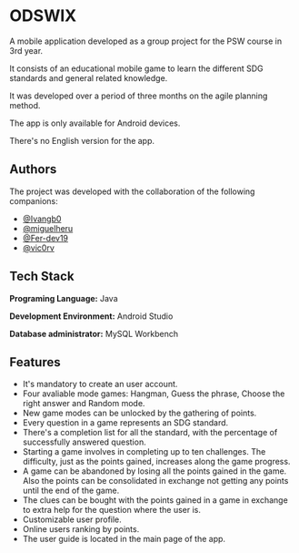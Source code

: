 # ODSWIX
 A mobile application developed as a group project for the PSW course in 3rd year.

 It consists of an educational mobile game to learn the different SDG standards and general related knowledge.
 
 It was developed over a period of three months on the agile planning method.

 The app is only available for Android devices.

 There's no English version for the app.
## Authors

 The project was developed with the collaboration of the following companions:
- [@Ivangb0 ](https://github.com/Ivangb0)
- [@miguelheru ](https://github.com/miguelheru)
- [@Fer-dev19 ](https://github.com/Fer-dev19)
- [@vic0rv ](https://github.com/vic0rv)

## Tech Stack

**Programing Language:** Java

**Development Environment:** Android Studio

**Database administrator:** MySQL Workbench

## Features
- It's mandatory to create an user account.
- Four avaliable mode games: Hangman, Guess the phrase, Choose the right answer and Random mode.
- New game modes can be unlocked by the gathering of points.
- Every question in a game represents an SDG standard.
- There's a completion list for all the standard, with the percentage of successfully answered question.
- Starting a game involves in completing up to ten challenges. The difficulty, just as the points gained, increases along the game progress.
- A game can be abandoned by losing all the points gained in the game. Also the points can be consolidated in exchange not getting any points until the end of the game.
- The clues can be bought with the points gained in a game in exchange to extra help for the question where the user is.
- Customizable user profile. 
- Online users ranking by points.
- The user guide is located in the main page of the app.
